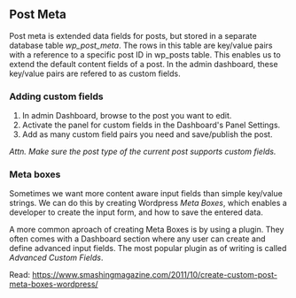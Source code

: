 ## Post Meta

Post meta is extended data fields for posts, but stored in a separate database table *wp_post_meta*. The rows in this table are key/value pairs with a reference to a specific post ID in wp_posts table. This enables us to extend the default content fields of a post. In the admin dashboard, these key/value pairs are refered to as custom fields.

### Adding custom fields
1. In admin Dashboard, browse to the post you want to edit. 
2. Activate the panel for custom fields in the Dashboard's Panel Settings.
3. Add as many custom field pairs you need and save/publish the post.

*Attn. Make sure the post type of the current post supports custom fields.*

### Meta boxes
Sometimes we want more content aware input fields than simple key/value strings. We can do this by creating Wordpress *Meta Boxes*, which enables a developer to create the input form, and how to save the entered data.

A more common aproach of creating Meta Boxes is by using a plugin. They often comes with a Dashboard section where any user can create and define advanced input fields. The most popular plugin as of writing is called *Advanced Custom Fields*.

Read: https://www.smashingmagazine.com/2011/10/create-custom-post-meta-boxes-wordpress/
